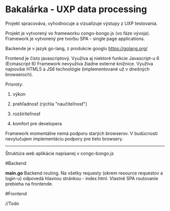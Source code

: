 # Bakalárka - UXP data processing

Projekt spracováva, vyhodnocuje a vizualizuje výstupy z UXP testovania.

Projekt je vytvorený vo frameworku congo-bongo.js (vo fáze vývoja).
Framework je vytvorený pre tvorbu SPA - single page applications.

Backende je v jazyk go-lang, z produkcie googlu https://golang.org/

Frontend je čisto javascriptový. Využíva aj niektoré funkcie Javascript-u 6 (Ecmascript 6)
Framework nevyužíva žiadne externé knižnice. Využíva najnovšie HTML5 a JS6 technológie (implementované už v dnešných browseroch).

Prioroty:

1. výkon 

2. prehľadnosť (rýchla "naučiteľnosť")

3. rozšíriteľnosť 

4. komfort pre developera 


Framework momentálne nemá podporu starých browserov. V budúcnosti nevylučujem implementáciu podpory pre tieto browsery.

-------------------------------------------------------
Štruktúra web aplikácie napísanej v congo-bongo.js

#Backend

**main.go**
Backend routing. Na všetky requesty (okrem resource requestov a login-u) odpovedá hlavnou stránkou - index.html. Vlastné SPA routovanie prebieha na frontende.

#Frontend

//Todo

